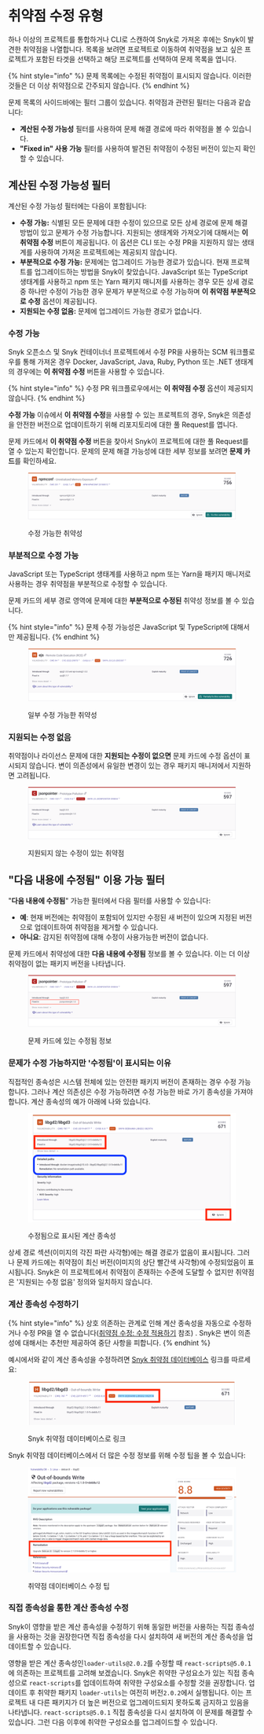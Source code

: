 # 취약점 수정 유형

하나 이상의 프로젝트를 통합하거나 CLI로 스캔하여 Snyk로 가져온 후에는 Snyk이 발견한 취약점을 나열합니다. 목록을 보려면 프로젝트로 이동하여 취약점을 보고 싶은 프로젝트가 포함된 타겟을 선택하고 해당 프로젝트를 선택하여 문제 목록을 엽니다.

{% hint style="info" %}
문제 목록에는 수정된 취약점이 표시되지 않습니다. 이러한 것들은 더 이상 취약점으로 간주되지 않습니다.
{% endhint %}

문제 목록의 사이드바에는 필터 그룹이 있습니다. 취약점과 관련된 필터는 다음과 같습니다:

* **계산된 수정 가능성** 필터를 사용하여 문제 해결 경로에 따라 취약점을 볼 수 있습니다.
* **"Fixed in" 사용 가능** 필터를 사용하여 발견된 취약점이 수정된 버전이 있는지 확인할 수 있습니다.

## 계산된 수정 가능성 필터

계산된 수정 가능성 필터에는 다음이 포함됩니다:

* **수정 가능:** 식별된 모든 문제에 대한 수정이 있으므로 모든 상세 경로에 문제 해결 방법이 있고 문제가 수정 가능합니다. 지원되는 생태계와 가져오기에 대해서는 **이 취약점 수정** 버튼이 제공됩니다. 이 옵션은 CLI 또는 수정 PR을 지원하지 않는 생태계를 사용하여 가져온 프로젝트에는 제공되지 않습니다.
* **부분적으로 수정 가능:** 문제에는 업그레이드 가능한 경로가 있습니다. 현재 프로젝트를 업그레이드하는 방법을 Snyk이 찾았습니다. JavaScript 또는 TypeScript 생태계를 사용하고 npm 또는 Yarn 패키지 매니저를 사용하는 경우 모든 상세 경로 중 하나만 수정이 가능한 경우 문제가 부분적으로 수정 가능하며 **이 취약점 부분적으로 수정** 옵션이 제공됩니다.
* **지원되는 수정 없음:** 문제에 업그레이드 가능한 경로가 없습니다.

### 수정 가능

Snyk 오픈소스 및 Snyk 컨테이너너 프로젝트에서 수정 PR을 사용하는 SCM 워크플로우를 통해 가져온 경우 Docker, JavaScript, Java, Ruby, Python 또는 .NET 생태계의 경우에는 **이 취약점 수정** 버튼을 사용할 수 있습니다.

{% hint style="info" %}
수정 PR 워크플로우에서는 **이 취약점 수정** 옵션이 제공되지 않습니다.
{% endhint %}

**수정 가능** 이슈에서 **이 취약점 수정**을 사용할 수 있는 프로젝트의 경우, Snyk은 의존성을 안전한 버전으로 업데이트하기 위해 리포지토리에 대한 풀 Request를 엽니다.

문제 카드에서 **이 취약점 수정** 버튼을 찾아서 Snyk이 프로젝트에 대한 풀 Request를 열 수 있는지 확인합니다. 문제의 문제 해결 가능성에 대한 세부 정보를 보려면 **문제 카드**를 확인하세요.

<figure><img src="../../../.gitbook/assets/Fixable.png" alt="수정 가능한 취약성"><figcaption><p>수정 가능한 취약성</p></figcaption></figure>

### 부분적으로 수정 가능

JavaScript 또는 TypeScript 생태계를 사용하고 npm 또는 Yarn을 패키지 매니저로 사용하는 경우 취약점을 부분적으로 수정할 수 있습니다.

문제 카드의 세부 경로 영역에 문제에 대한 **부분적으로 수정된** 취약성 정보를 볼 수 있습니다.

{% hint style="info" %}
문제 수정 가능성은 JavaScript 및 TypeScript에 대해서만 제공됩니다.
{% endhint %}

<figure><img src="../../../.gitbook/assets/partially fixable.png" alt="일부 수정 가능한 취약성"><figcaption><p>일부 수정 가능한 취약성</p></figcaption></figure>

### 지원되는 수정 없음

취약점이나 라이선스 문제에 대한 **지원되는 수정이 없으면** 문제 카드에 수정 옵션이 표시되지 않습니다. 변이 의존성에서 유일한 변경이 있는 경우 패키지 매니저에서 지원하면 고려됩니다.

<figure><img src="../../../.gitbook/assets/no supported fix.png" alt="지원되지 않는 수정이 있는 취약점"><figcaption><p>지원되지 않는 수정이 있는 취약점</p></figcaption></figure>

## "**다음 내용에 수정됨" 이용 가능 필터**

"**다음 내용에 수정됨**" 가능한 필터에서 다음 필터를 사용할 수 있습니다:

* **예**: 현재 버전에는 취약점이 포함되어 있지만 수정된 새 버전이 있으며 지정된 버전으로 업데이트하여 취약점을 제거할 수 있습니다.
* **아니요**: 감지된 취약점에 대해 수정이 사용가능한 버전이 없습니다.

문제 카드에서 취약성에 대한 **다음 내용에 수정됨** 정보를 볼 수 있습니다. 이는 더 이상 취약점이 없는 패키지 버전을 나타냅니다.

<figure><img src="../../../.gitbook/assets/Fixed in - Yes.png" alt="문제 카드에 있는 수정됨 정보"><figcaption><p>문제 카드에 있는 수정됨 정보</p></figcaption></figure>

### 문제가 수정 가능하지만 '수정됨'이 표시되는 이유

직접적인 종속성은 시스템 전체에 있는 안전한 패키지 버전이 존재하는 경우 수정 가능합니다. 그러나 계산 의존성은 수정 가능하려면 수정 가능한 바로 가기 종속성을 가져야 합니다. 계산 종속성의 예가 아래에 나와 있습니다.

<figure><img src="../../../.gitbook/assets/fix-desc-4 (1) (1) (1) (1).png" alt="수정됨으로 표시된 계산 종속성"><figcaption><p>수정됨으로 표시된 계산 종속성</p></figcaption></figure>

상세 경로 섹션(이미지의 각진 파란 사각형)에는 해결 경로가 없음이 표시됩니다. 그러나 문제 카드에는 취약점이 최신 버전(이미지의 상단 빨간색 사각형)에 수정되었음이 표시됩니다. Snyk은 이 프로젝트에서 취약점이 존재하는 수준에 도달할 수 없지만 취약점은 '지원되는 수정 없음' 정의와 일치하지 않습니다.

### 계산 종속성 수정하기

{% hint style="info" %}
상호 의존하는 관계로 인해 계산 종속성을 자동으로 수정하거나 수정 PR을 열 수 없습니다([취약점 수정: 수정 적용하기](fix-your-vulnerabilities.md#apply-fixes) 참조) . Snyk은 변이 의존성에 대해서는 추천만 제공하여 중단 사항을 피합니다.
{% endhint %}

예시에서와 같이 계산 종속성을 수정하려면 [Snyk 취약점 데이터베이스](snyk-vulnerability-database.md) 링크를 따르세요:

<figure><img src="../../../.gitbook/assets/fix-desc-5.png" alt="Snyk 취약점 데이터베이스로 링크"><figcaption><p>Snyk 취약점 데이터베이스로 링크</p></figcaption></figure>

Snyk 취약점 데이터베이스에서 더 많은 수정 정보를 위해 수정 팁을 볼 수 있습니다:

<figure><img src="../../../.gitbook/assets/fix-desc-6.png" alt="취약점 데이터베이스 수정 팁"><figcaption><p>취약점 데이터베이스 수정 팁</p></figcaption></figure>

### 직접 종속성을 통한 계산 종속성 수정

Snyk이 영향을 받은 계산 종속성을 수정하기 위해 동일한 버전을 사용하는 직접 종속성을 사용하는 것을 권장한다면 직접 종속성을 다시 설치하여 새 버전의 계산 종속성을 업데이트할 수 있습니다.

영향을 받은 계산 종속성인`loader-utils@2.0.2`를 수정할 때 `react-scripts@5.0.1`에 의존하는 프로젝트를 고려해 보겠습니다. Snyk은 취약한 구성요소가 있는 직접 종속성으로 `react-scripts`를 업데이트하여 취약한 구성요소를 수정할 것을 권장합니다. 업데이트 후 취약한 패키지 `loader-utils`는 여전히 버전`2.0.2`에서 실행됩니다. 이는 프로젝트 내 다른 패키지가 더 높은 버전으로 업그레이드되지 못하도록 금지하고 있음을 나타냅니다. `react-scripts@5.0.1` 직접 종속성을 다시 설치하여 이 문제를 해결할 수 있습니다. 그런 다음 이후에 취약한 구성요소를 업그레이드할 수 있습니다.
